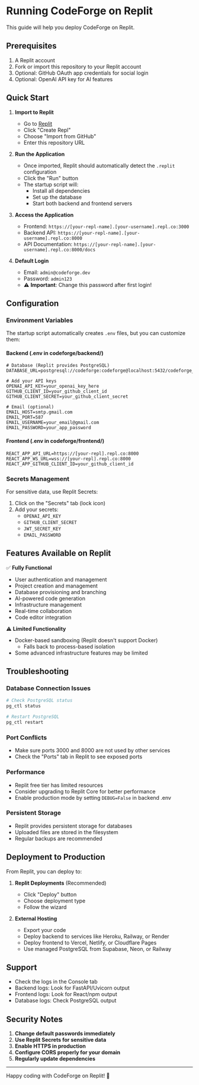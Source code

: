 # Running CodeForge on Replit

This guide will help you deploy CodeForge on Replit.

## Prerequisites

1. A Replit account
2. Fork or import this repository to your Replit account
3. Optional: GitHub OAuth app credentials for social login
4. Optional: OpenAI API key for AI features

## Quick Start

1. **Import to Replit**
   - Go to [Replit](https://replit.com)
   - Click "Create Repl"
   - Choose "Import from GitHub"
   - Enter this repository URL

2. **Run the Application**
   - Once imported, Replit should automatically detect the `.replit` configuration
   - Click the "Run" button
   - The startup script will:
     - Install all dependencies
     - Set up the database
     - Start both backend and frontend servers

3. **Access the Application**
   - Frontend: `https://[your-repl-name].[your-username].repl.co:3000`
   - Backend API: `https://[your-repl-name].[your-username].repl.co:8000`
   - API Documentation: `https://[your-repl-name].[your-username].repl.co:8000/docs`

4. **Default Login**
   - Email: `admin@codeforge.dev`
   - Password: `admin123`
   - ⚠️ **Important**: Change this password after first login!

## Configuration

### Environment Variables

The startup script automatically creates `.env` files, but you can customize them:

#### Backend (.env in codeforge/backend/)
```env
# Database (Replit provides PostgreSQL)
DATABASE_URL=postgresql://codeforge:codeforge@localhost:5432/codeforge_db

# Add your API keys
OPENAI_API_KEY=your_openai_key_here
GITHUB_CLIENT_ID=your_github_client_id
GITHUB_CLIENT_SECRET=your_github_client_secret

# Email (optional)
EMAIL_HOST=smtp.gmail.com
EMAIL_PORT=587
EMAIL_USERNAME=your_email@gmail.com
EMAIL_PASSWORD=your_app_password
```

#### Frontend (.env in codeforge/frontend/)
```env
REACT_APP_API_URL=https://[your-repl].repl.co:8000
REACT_APP_WS_URL=wss://[your-repl].repl.co:8000
REACT_APP_GITHUB_CLIENT_ID=your_github_client_id
```

### Secrets Management

For sensitive data, use Replit Secrets:
1. Click on the "Secrets" tab (lock icon)
2. Add your secrets:
   - `OPENAI_API_KEY`
   - `GITHUB_CLIENT_SECRET`
   - `JWT_SECRET_KEY`
   - `EMAIL_PASSWORD`

## Features Available on Replit

✅ **Fully Functional**
- User authentication and management
- Project creation and management
- Database provisioning and branching
- AI-powered code generation
- Infrastructure management
- Real-time collaboration
- Code editor integration

⚠️ **Limited Functionality**
- Docker-based sandboxing (Replit doesn't support Docker)
  - Falls back to process-based isolation
- Some advanced infrastructure features may be limited

## Troubleshooting

### Database Connection Issues
```bash
# Check PostgreSQL status
pg_ctl status

# Restart PostgreSQL
pg_ctl restart
```

### Port Conflicts
- Make sure ports 3000 and 8000 are not used by other services
- Check the "Ports" tab in Replit to see exposed ports

### Performance
- Replit free tier has limited resources
- Consider upgrading to Replit Core for better performance
- Enable production mode by setting `DEBUG=False` in backend .env

### Persistent Storage
- Replit provides persistent storage for databases
- Uploaded files are stored in the filesystem
- Regular backups are recommended

## Deployment to Production

From Replit, you can deploy to:
1. **Replit Deployments** (Recommended)
   - Click "Deploy" button
   - Choose deployment type
   - Follow the wizard

2. **External Hosting**
   - Export your code
   - Deploy backend to services like Heroku, Railway, or Render
   - Deploy frontend to Vercel, Netlify, or Cloudflare Pages
   - Use managed PostgreSQL from Supabase, Neon, or Railway

## Support

- Check the logs in the Console tab
- Backend logs: Look for FastAPI/Uvicorn output
- Frontend logs: Look for React/npm output
- Database logs: Check PostgreSQL output

## Security Notes

1. **Change default passwords immediately**
2. **Use Replit Secrets for sensitive data**
3. **Enable HTTPS in production**
4. **Configure CORS properly for your domain**
5. **Regularly update dependencies**

---

Happy coding with CodeForge on Replit! 🚀